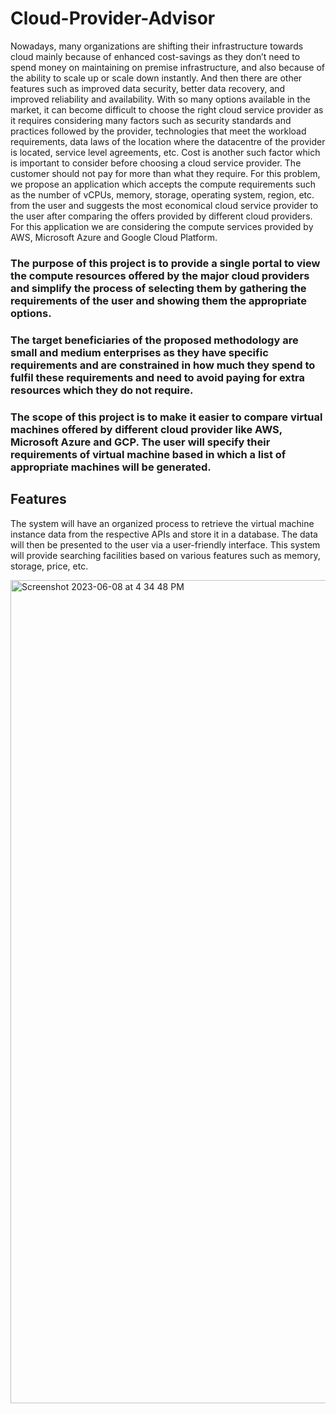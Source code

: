# Cloud-Provider-Advisor

Nowadays, many organizations are shifting their infrastructure towards cloud mainly because of enhanced cost-savings as they don’t need to spend money on maintaining on premise infrastructure, and also because of the ability to scale up or scale down instantly. And then there are other features such as improved data security, better data recovery, and improved reliability and availability.
With so many options available in the market, it can become difficult to choose the right cloud service provider as it requires considering many factors such as security standards and practices followed by the provider, technologies that meet the workload requirements, data laws of the location where the datacentre of the provider is located, service level agreements, etc. Cost is another such factor which is important to consider before choosing a cloud service provider. The customer should not pay for more than what they require. For this problem, we propose an application which accepts the compute requirements such as the number of vCPUs, memory, storage, operating system, region, etc. from the user and suggests the most economical cloud service provider to the user after comparing the offers provided by different cloud providers. For this application we are considering the compute services provided by AWS, Microsoft Azure and Google Cloud Platform.

### The purpose of this project is to provide a single portal to view the compute resources offered by the major cloud providers and simplify the process of selecting them by gathering the requirements of the user and showing them the appropriate options.

### The target beneficiaries of the proposed methodology are small and medium enterprises as they have specific requirements and are constrained in how much they spend to fulfil these requirements and need to avoid paying for extra resources which they do not require.

### The scope of this project is to make it easier to compare virtual machines offered by different cloud provider like AWS, Microsoft Azure and GCP. The user will specify their requirements of virtual machine based in which a list of appropriate machines will be generated.

## Features
The system will have an organized process to retrieve the virtual machine instance data from the respective APIs and store it in a database. The data will then be presented to the user via a user-friendly interface. This system will provide searching facilities based on various features such as memory, storage, price, etc.

<img width="1317" alt="Screenshot 2023-06-08 at 4 34 48 PM" src="https://github.com/Kunal2703/Cloud-Provider-Advisor/assets/78562069/0d35e147-c619-43f8-aabd-c7a7d108fc96">
